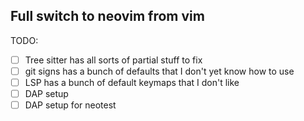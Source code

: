## Full switch to neovim from vim

TODO:
- [ ] Tree sitter has all sorts of partial stuff to fix
- [ ] git signs has a bunch of defaults that I don't yet know how to use
- [ ] LSP has a bunch of default keymaps that I don't like
- [ ] DAP setup
- [ ] DAP setup for neotest
